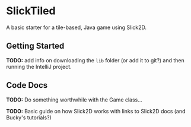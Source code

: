 SlickTiled
==========

A basic starter for a tile-based, Java game using Slick2D.


Getting Started
---------------

**TODO:** add info on downloading the `lib` folder (or add it to git?) and then running the IntelliJ project.


Code Docs
---------

**TODO:** Do something worthwhile with the Game class...

**TODO:** Basic guide on how Slick2D works with links to Slick2D docs (and Bucky's tutorials?)
